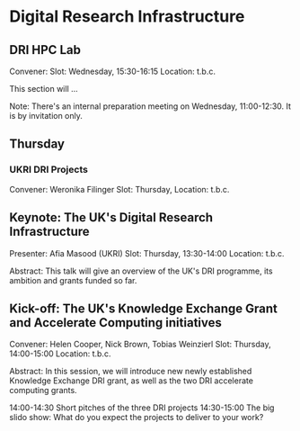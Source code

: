 # Digital Research Infrastructure

## DRI HPC Lab

Convener: 
Slot: Wednesday, 15:30-16:15
Location: t.b.c.

This section will ...


Note: There's an internal preparation meeting on Wednesday, 11:00-12:30. It is by invitation only.


## Thursday

### UKRI DRI Projects

Convener: Weronika Filinger
Slot: Thursday, 
Location: t.b.c.

## Keynote: The UK's Digital Research Infrastructure

Presenter: Afia Masood (UKRI)
Slot: Thursday, 13:30-14:00
Location: t.b.c.

Abstract: This talk will give an overview of the UK's DRI programme, its ambition and grants funded so far.

## Kick-off: The UK's Knowledge Exchange Grant and Accelerate Computing initiatives

Convener: Helen Cooper, Nick Brown, Tobias Weinzierl
Slot: Thursday, 14:00-15:00
Location: t.b.c.

Abstract: In this session, we will introduce new newly established Knowledge Exchange DRI grant, as well as the two DRI accelerate computing grants.

14:00-14:30 Short pitches of the three DRI projects
14:30-15:00 The big slido show: What do you expect the projects to deliver to your work?
